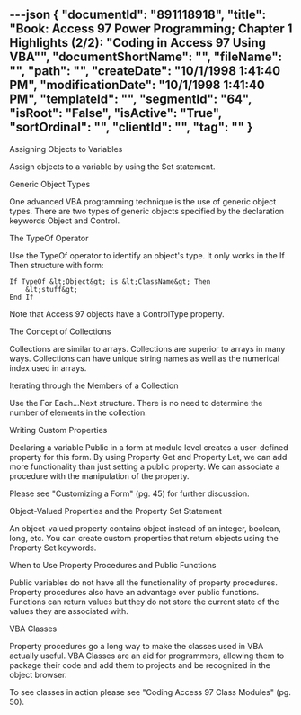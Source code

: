 ---json
{
  "documentId": "891118918",
  "title": "Book: Access 97 Power Programming; Chapter 1 Highlights (2/2): &quot;Coding in Access 97 Using VBA&quot;",
  "documentShortName": "",
  "fileName": "",
  "path": "",
  "createDate": "10/1/1998 1:41:40 PM",
  "modificationDate": "10/1/1998 1:41:40 PM",
  "templateId": "",
  "segmentId": "64",
  "isRoot": "False",
  "isActive": "True",
  "sortOrdinal": "",
  "clientId": "",
  "tag": ""
}
---

Assigning Objects to Variables

Assign objects to a variable by using the Set statement.


Generic Object Types

One advanced VBA programming technique is the use of generic object types. There are two types of generic objects specified by the declaration keywords Object and Control.


The TypeOf Operator

Use the TypeOf operator to identify an object's type. It only works in the If Then structure with form:

    If TypeOf &lt;Object&gt; is &lt;ClassName&gt; Then
        &lt;stuff&gt;
    End If

Note that Access 97 objects have a ControlType property.


The Concept of Collections

Collections are similar to arrays. Collections are superior to arrays in many ways. Collections can have unique string names as well as the numerical index used in arrays.


Iterating through the Members of a Collection

Use the For Each...Next structure. There is no need to determine the number of elements in the collection.


Writing Custom Properties

Declaring a variable Public in a form at module level creates a user-defined property for this form. By using Property Get and Property Let, we can add more functionality than just setting a public property. We can associate a procedure with the manipulation of the property.

Please see &quot;Customizing a Form&quot; (pg. 45) for further discussion.


Object-Valued Properties and the Property Set Statement

An object-valued property contains object instead of an integer, boolean, long, etc. You can create custom properties that return objects using the Property Set keywords.


When to Use Property Procedures and Public Functions

Public variables do not have all the functionality of property procedures. Property procedures also have an advantage over public functions. Functions can return values but they do not store the current state of the values they are associated with.


VBA Classes

Property procedures go a long way to make the classes used in VBA actually useful. VBA Classes are an aid for programmers, allowing them to package their code and add them to projects and be recognized in the object browser.

To see classes in action please see &quot;Coding Access 97 Class Modules&quot; (pg. 50).
